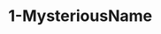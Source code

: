 <!--
 * @Author: your name
 * @Date: 2021-02-06 11:41:45
 * @LastEditTime: 2021-02-06 14:10:06
 * @LastEditors: Please set LastEditors
 * @Description: In User Settings Edit
 * @FilePath: /vuepress-starter/docs/PersonalStyle/Code/BadCodes/demo.md
-->
# 1-MysteriousName